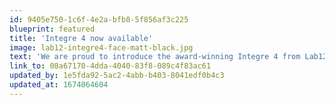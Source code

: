 ```yaml
---
id: 9405e750-1c6f-4e2a-bfb8-5f856af3c225
blueprint: featured
title: 'Integre 4 now available'
image: lab12-integre4-face-matt-black.jpg
text: 'We are proud to introduce the award-winning Integre 4 from Lab12 to American audiences. Check it out here.'
link_to: 08a67170-4dda-4040-83f8-089c4f83ac61
updated_by: 1e5fda92-5ac2-4abb-b403-8041edf0b4c3
updated_at: 1674064604
---
```

